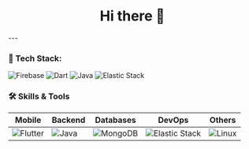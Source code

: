 <h1 align="center">Hi there 👋</h1>
---

### 🧰 Tech Stack:
![Firebase](https://img.shields.io/badge/-Firebase-FFCA28?style=for-the-badge&logo=firebase&logoColor=white)
![Dart](https://img.shields.io/badge/-Dart-0175C2?style=for-the-badge&logo=dart&logoColor=white)
![Java](https://img.shields.io/badge/-Java-007396?style=for-the-badge&logo=java&logoColor=white)
![Elastic Stack](https://img.shields.io/badge/-Elastic%20Stack-005571?style=for-the-badge&logo=elastic&logoColor=white)

### 🛠️ Skills & Tools
| Mobile | Backend | Databases | DevOps | Others |
|--------|---------|-----------|--------|--------|
| ![Flutter](https://img.shields.io/badge/-Flutter-02569B?style=flat&logo=flutter&logoColor=white) | ![Java](https://img.shields.io/badge/-Java-007396?style=flat&logo=java&logoColor=white) | ![MongoDB](https://img.shields.io/badge/-MongoDB-47A248?style=flat&logo=mongodb&logoColor=white) | ![Elastic Stack](https://img.shields.io/badge/-Elastic%20Stack-005571?style=flat&logo=elastic&logoColor=white) | ![Linux](https://img.shields.io/badge/-Linux-FCC624?style=flat&logo=linux&logoColor=black) |

